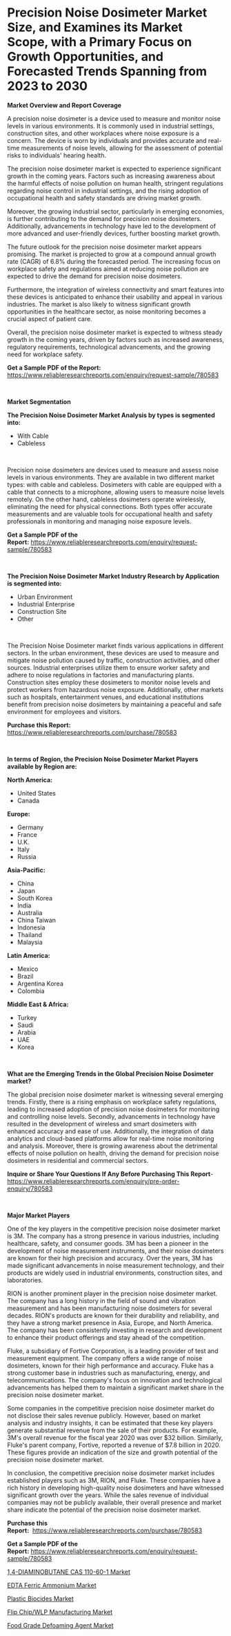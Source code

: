 <p><h1>Precision Noise Dosimeter Market Size, and Examines its Market Scope, with a Primary Focus on Growth Opportunities, and Forecasted Trends Spanning from 2023 to 2030</h1></p><p><strong>Market Overview and Report Coverage</strong></p>
<p><p>A precision noise dosimeter is a device used to measure and monitor noise levels in various environments. It is commonly used in industrial settings, construction sites, and other workplaces where noise exposure is a concern. The device is worn by individuals and provides accurate and real-time measurements of noise levels, allowing for the assessment of potential risks to individuals' hearing health.</p><p>The precision noise dosimeter market is expected to experience significant growth in the coming years. Factors such as increasing awareness about the harmful effects of noise pollution on human health, stringent regulations regarding noise control in industrial settings, and the rising adoption of occupational health and safety standards are driving market growth.</p><p>Moreover, the growing industrial sector, particularly in emerging economies, is further contributing to the demand for precision noise dosimeters. Additionally, advancements in technology have led to the development of more advanced and user-friendly devices, further boosting market growth.</p><p>The future outlook for the precision noise dosimeter market appears promising. The market is projected to grow at a compound annual growth rate (CAGR) of 6.8% during the forecasted period. The increasing focus on workplace safety and regulations aimed at reducing noise pollution are expected to drive the demand for precision noise dosimeters.</p><p>Furthermore, the integration of wireless connectivity and smart features into these devices is anticipated to enhance their usability and appeal in various industries. The market is also likely to witness significant growth opportunities in the healthcare sector, as noise monitoring becomes a crucial aspect of patient care.</p><p>Overall, the precision noise dosimeter market is expected to witness steady growth in the coming years, driven by factors such as increased awareness, regulatory requirements, technological advancements, and the growing need for workplace safety.</p></p>
<p><strong>Get a Sample PDF of the Report:</strong> <a href="https://www.reliableresearchreports.com/enquiry/request-sample/780583">https://www.reliableresearchreports.com/enquiry/request-sample/780583</a></p>
<p>&nbsp;</p>
<p><strong>Market Segmentation</strong></p>
<p><strong>The Precision Noise Dosimeter Market Analysis by types is segmented into:</strong></p>
<p><ul><li>With Cable</li><li>Cableless</li></ul></p>
<p>&nbsp;</p>
<p><p>Precision noise dosimeters are devices used to measure and assess noise levels in various environments. They are available in two different market types: with cable and cableless. Dosimeters with cable are equipped with a cable that connects to a microphone, allowing users to measure noise levels remotely. On the other hand, cableless dosimeters operate wirelessly, eliminating the need for physical connections. Both types offer accurate measurements and are valuable tools for occupational health and safety professionals in monitoring and managing noise exposure levels.</p></p>
<p><strong>Get a Sample PDF of the Report:</strong>&nbsp;<a href="https://www.reliableresearchreports.com/enquiry/request-sample/780583">https://www.reliableresearchreports.com/enquiry/request-sample/780583</a></p>
<p>&nbsp;</p>
<p><strong>The Precision Noise Dosimeter Market Industry Research by Application is segmented into:</strong></p>
<p><ul><li>Urban Environment</li><li>Industrial Enterprise</li><li>Construction Site</li><li>Other</li></ul></p>
<p>&nbsp;</p>
<p><p>The Precision Noise Dosimeter market finds various applications in different sectors. In the urban environment, these devices are used to measure and mitigate noise pollution caused by traffic, construction activities, and other sources. Industrial enterprises utilize them to ensure worker safety and adhere to noise regulations in factories and manufacturing plants. Construction sites employ these dosimeters to monitor noise levels and protect workers from hazardous noise exposure. Additionally, other markets such as hospitals, entertainment venues, and educational institutions benefit from precision noise dosimeters by maintaining a peaceful and safe environment for employees and visitors.</p></p>
<p><strong>Purchase this Report:</strong>&nbsp; <a href="https://www.reliableresearchreports.com/purchase/780583">https://www.reliableresearchreports.com/purchase/780583</a></p>
<p>&nbsp;</p>
<p><strong>In terms of Region, the Precision Noise Dosimeter Market Players available by Region are:</strong></p>
<p>
    <p> <strong> North America: </strong>
        <ul>
            <li>United States</li>
            <li>Canada</li>
        </ul>
        </p> 
    <p> <strong> Europe: </strong>
        <ul>
            <li>Germany</li>
            <li>France</li>
            <li>U.K.</li>
            <li>Italy</li>
            <li>Russia</li>
        </ul>
        </p> 
    <p> <strong> Asia-Pacific: </strong>
        <ul>
            <li>China</li>
            <li>Japan</li>
            <li>South Korea</li>
            <li>India</li>
            <li>Australia</li>
            <li>China Taiwan</li>
            <li>Indonesia</li>
            <li>Thailand</li>
            <li>Malaysia</li>
        </ul>
        </p> 
    <p> <strong> Latin America: </strong>
        <ul>
            <li>Mexico</li>
            <li>Brazil</li>
            <li>Argentina Korea</li>
            <li>Colombia</li>
        </ul>
        </p> 
    <p> <strong> Middle East & Africa: </strong>
        <ul>
            <li>Turkey</li>
            <li>Saudi</li>
            <li>Arabia</li>
            <li>UAE</li>
            <li>Korea</li>
        </ul>
    </p>
    </p>
<p>&nbsp;</p>
<p><strong>What are the Emerging Trends in the Global Precision Noise Dosimeter market?</strong></p>
<p><p>The global precision noise dosimeter market is witnessing several emerging trends. Firstly, there is a rising emphasis on workplace safety regulations, leading to increased adoption of precision noise dosimeters for monitoring and controlling noise levels. Secondly, advancements in technology have resulted in the development of wireless and smart dosimeters with enhanced accuracy and ease of use. Additionally, the integration of data analytics and cloud-based platforms allow for real-time noise monitoring and analysis. Moreover, there is growing awareness about the detrimental effects of noise pollution on health, driving the demand for precision noise dosimeters in residential and commercial sectors.</p></p>
<p><strong>Inquire or Share Your Questions If Any Before Purchasing This Report</strong>- <a href="https://www.reliableresearchreports.com/enquiry/pre-order-enquiry/780583">https://www.reliableresearchreports.com/enquiry/pre-order-enquiry/780583</a></p>
<p>&nbsp;</p>
<p><strong>Major Market Players</strong></p>
<p><p>One of the key players in the competitive precision noise dosimeter market is 3M. The company has a strong presence in various industries, including healthcare, safety, and consumer goods. 3M has been a pioneer in the development of noise measurement instruments, and their noise dosimeters are known for their high precision and accuracy. Over the years, 3M has made significant advancements in noise measurement technology, and their products are widely used in industrial environments, construction sites, and laboratories.</p><p>RION is another prominent player in the precision noise dosimeter market. The company has a long history in the field of sound and vibration measurement and has been manufacturing noise dosimeters for several decades. RION's products are known for their durability and reliability, and they have a strong market presence in Asia, Europe, and North America. The company has been consistently investing in research and development to enhance their product offerings and stay ahead of the competition.</p><p>Fluke, a subsidiary of Fortive Corporation, is a leading provider of test and measurement equipment. The company offers a wide range of noise dosimeters, known for their high performance and accuracy. Fluke has a strong customer base in industries such as manufacturing, energy, and telecommunications. The company's focus on innovation and technological advancements has helped them to maintain a significant market share in the precision noise dosimeter market.</p><p>Some companies in the competitive precision noise dosimeter market do not disclose their sales revenue publicly. However, based on market analysis and industry insights, it can be estimated that these key players generate substantial revenue from the sale of their products. For example, 3M's overall revenue for the fiscal year 2020 was over $32 billion. Similarly, Fluke's parent company, Fortive, reported a revenue of $7.8 billion in 2020. These figures provide an indication of the size and growth potential of the precision noise dosimeter market.</p><p>In conclusion, the competitive precision noise dosimeter market includes established players such as 3M, RION, and Fluke. These companies have a rich history in developing high-quality noise dosimeters and have witnessed significant growth over the years. While the sales revenue of individual companies may not be publicly available, their overall presence and market share indicate the potential of the precision noise dosimeter market.</p></p>
<p><strong>Purchase this Report:</strong>&nbsp;&nbsp;<a href="https://www.reliableresearchreports.com/purchase/780583">https://www.reliableresearchreports.com/purchase/780583</a></p>
<p></p>
<p><strong>Get a Sample PDF of the Report:</strong>&nbsp;<a href="https://www.reliableresearchreports.com/enquiry/request-sample/780583">https://www.reliableresearchreports.com/enquiry/request-sample/780583</a></p>
<p><p><a href="https://medium.com/@taniawisozk2023/1-4-diaminobutane-cas-110-60-1-market-furnishes-information-on-market-share-market-trends-and-ea6082e50149">1,4-DIAMINOBUTANE CAS 110-60-1 Market</a></p><p><a href="https://www.linkedin.com/pulse/edta-ferric-ammonium-market-research-report-provides-thorough/">EDTA Ferric Ammonium Market</a></p><p><a href="https://www.linkedin.com/pulse/plastic-biocides-market-size-share-amp-trends-analysis-report/">Plastic Biocides Market</a></p><p><a href="https://medium.com/@sigridrobel/flip-chip-wlp-manufacturing-market-focuses-on-market-share-size-and-projected-forecast-till-2030-0e49dbb688e8">Flip Chip/WLP Manufacturing Market</a></p><p><a href="https://www.linkedin.com/pulse/food-grade-defoaming-agent-market-challenges-opportunities/">Food Grade Defoaming Agent Market</a></p></p>